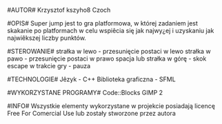 #AUTOR#
Krzysztof kszyho8 Czoch

#OPIS#
Super jump jest to gra platformowa, w której zadaniem jest skakanie po platformach
w celu wspiêcia się jak najwy¿ej i uzyskaniu jak najwiêkszej liczby punktów.

#STEROWANIE#
strałka w lewo - przesunięcie postaci w lewo
strałka w pawo - przesunięcie postaci w prawo
spacja lub strałka w górę - skok
escape w trakcie gry - pauza

#TECHNOLOGIE#
Jêzyk - C++
Biblioteka graficzna - SFML

#WYKORZYSTANE PROGRAMY#
Code::Blocks
GIMP 2

#INFO#
Wszystkie elementy wykorzystane w projekcie posiadają licencę Free For Comercial Use lub zostały stworzone przez autora
